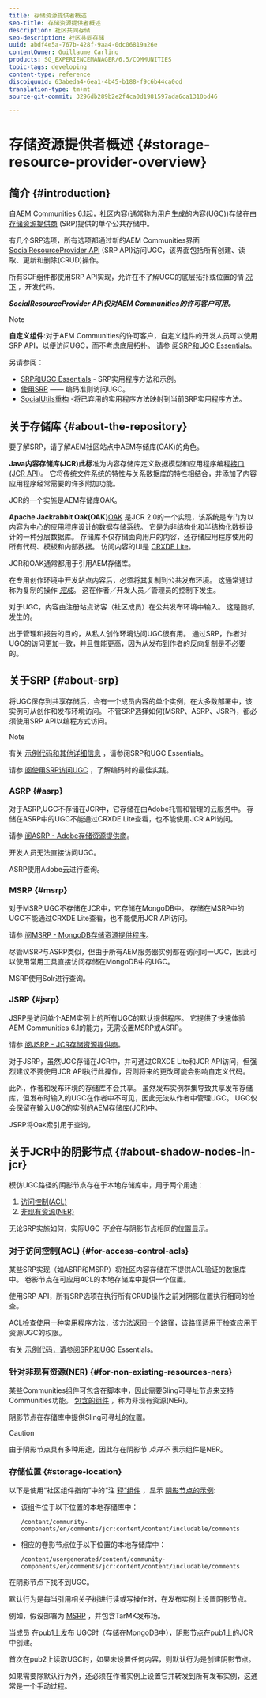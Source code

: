```yaml
---
title: 存储资源提供者概述
seo-title: 存储资源提供者概述
description: 社区共同存储
seo-description: 社区共同存储
uuid: abdf4e5a-767b-428f-9aa4-0dc06819a26e
contentOwner: Guillaume Carlino
products: SG_EXPERIENCEMANAGER/6.5/COMMUNITIES
topic-tags: developing
content-type: reference
discoiquuid: 63abeda4-6ea1-4b45-b188-f9c6b44ca0cd
translation-type: tm+mt
source-git-commit: 3296db289b2e2f4ca0d1981597ada6ca1310bd46

---
```



# 存储资源提供者概述 {#storage-resource-provider-overview}

## 简介 {#introduction}

自AEM Communities 6.1起，社区内容(通常称为用户生成的内容(UGC))存储在由 [存储资源提供商](working-with-srp.md) (SRP)提供的单个公共存储中。

有几个SRP选项，所有选项都通过新的AEM Communities界面 [SocialResourceProvider API](srp-and-ugc.md) (SRP API)访问UGC，该界面包括所有创建、读取、更新和删除(CRUD)操作。

所有SCF组件都使用SRP API实现，允许在不了解UGC的底层拓扑或位置的情 [况下](topologies.md) ，开发代码。

***SocialResourceProvider API仅对AEM Communities的许可客户可用。***

>[!NOTE]
>
>**自定义组件**:对于AEM Communities的许可客户，自定义组件的开发人员可以使用SRP API，以便访问UGC，而不考虑底层拓扑。 请参 [阅SRP和UGC Essentials](srp-and-ugc.md)。

另请参阅：

* [SRP和UGC Essentials](srp-and-ugc.md) - SRP实用程序方法和示例。
* [使用SRP](accessing-ugc-with-srp.md) —— 编码准则访问UGC。
* [SocialUtils重构](socialutils.md) -将已弃用的实用程序方法映射到当前SRP实用程序方法。

## 关于存储库 {#about-the-repository}

要了解SRP，请了解AEM社区站点中AEM存储库(OAK)的角色。

**Java内容存储库(JCR)此标**&#x200B;准为内容存储库定义数据模型和应用程序编程[接口(JCR API](https://jackrabbit.apache.org/jcr/jcr-api.html))。 它将传统文件系统的特性与关系数据库的特性相结合，并添加了内容应用程序经常需要的许多附加功能。

JCR的一个实施是AEM存储库OAK。

**Apache Jackrabbit Oak(OAK)**[OAK](../../help/sites-deploying/platform.md) 是JCR 2.0的一个实现，该系统是专门为以内容为中心的应用程序设计的数据存储系统。 它是为非结构化和半结构化数据设计的一种分层数据库。 存储库不仅存储面向用户的内容，还存储应用程序使用的所有代码、模板和内部数据。 访问内容的UI是 [CRXDE Lite](../../help/sites-developing/developing-with-crxde-lite.md)。

JCR和OAK通常都用于引用AEM存储库。

在专用创作环境中开发站点内容后，必须将其复制到公共发布环境。 这通常通过称为复制的操作 *[完成](deploy-communities.md#replication-agents-on-author)*。 这在作者／开发人员／管理员的控制下发生。

对于UGC，内容由注册站点访客（社区成员）在公共发布环境中输入。 这是随机发生的。

出于管理和报告的目的，从私人创作环境访问UGC很有用。 通过SRP，作者对UGC的访问更加一致，并且性能更高，因为从发布到作者的反向复制是不必要的。

## 关于SRP {#about-srp}

将UGC保存到共享存储后，会有一个成员内容的单个实例，在大多数部署中，该实例可从创作和发布环境访问。 不管SRP选择如何(MSRP、ASRP、JSRP)，都必须使用SRP API以编程方式访问。

>[!NOTE]
>
>有关 [示例代码和其他详细信息](srp-and-ugc.md) ，请参阅SRP和UGC Essentials。
>
>请参 [阅使用SRP访问UGC](accessing-ugc-with-srp.md) ，了解编码时的最佳实践。


### ASRP {#asrp}

对于ASRP,UGC不存储在JCR中，它存储在由Adobe托管和管理的云服务中。 存储在ASRP中的UGC不能通过CRXDE Lite查看，也不能使用JCR API访问。

请参 [阅ASRP - Adobe存储资源提供商](asrp.md)。

开发人员无法直接访问UGC。

ASRP使用Adobe云进行查询。

### MSRP {#msrp}

对于MSRP,UGC不存储在JCR中，它存储在MongoDB中。 存储在MSRP中的UGC不能通过CRXDE Lite查看，也不能使用JCR API访问。

请参 [阅MSRP - MongoDB存储资源提供程序](msrp.md)。

尽管MSRP与ASRP类似，但由于所有AEM服务器实例都在访问同一UGC，因此可以使用常用工具直接访问存储在MongoDB中的UGC。

MSRP使用Solr进行查询。

### JSRP {#jsrp}

JSRP是访问单个AEM实例上的所有UGC的默认提供程序。 它提供了快速体验AEM Communities 6.1的能力，无需设置MSRP或ASRP。

请参 [阅JSRP - JCR存储资源提供商](jsrp.md)。

对于JSRP，虽然UGC存储在JCR中，并可通过CRXDE Lite和JCR API访问，但强烈建议不要使用JCR API执行此操作，否则将来的更改可能会影响自定义代码。

此外，作者和发布环境的存储库不会共享。 虽然发布实例群集导致共享发布存储库，但发布时输入的UGC在作者中不可见，因此无法从作者中管理UGC。 UGC仅会保留在输入UGC的实例的AEM存储库(JCR)中。

JSRP将Oak索引用于查询。

## 关于JCR中的阴影节点 {#about-shadow-nodes-in-jcr}

模仿UGC路径的阴影节点存在于本地存储库中，用于两个用途：

1. [访问控制(ACL)](#for-access-control-acls)
1. [非现有资源(NER)](#for-non-existing-resources-ners)

无论SRP实施如何，实际UGC *不会*在与阴影节点相同的位置显示。

### 对于访问控制(ACL) {#for-access-control-acls}

某些SRP实现（如ASRP和MSRP）将社区内容存储在不提供ACL验证的数据库中。 卷影节点在可应用ACL的本地存储库中提供一个位置。

使用SRP API，所有SRP选项在执行所有CRUD操作之前对阴影位置执行相同的检查。

ACL检查使用一种实用程序方法，该方法返回一个路径，该路径适用于检查应用于资源UGC的权限。

有关 [示例代码，请参阅SRP和UGC](srp-and-ugc.md) Essentials。

### 针对非现有资源(NER) {#for-non-existing-resources-ners}

某些Communities组件可包含在脚本中，因此需要Sling可寻址节点来支持Communities功能。 [包含的组件](scf.md#add-or-include-a-communities-component) ，称为非现有资源(NER)。

阴影节点在存储库中提供Sling可寻址的位置。

>[!CAUTION]
>
>由于阴影节点具有多种用途，因此存在阴影节 *点并不* 表示组件是NER。


### 存储位置 {#storage-location}

以下是使用“社区组件指南”中的“注 [释”组件](http://localhost:4502/content/community-components/en/comments.html) ，显示 [阴影节点的示例](components-guide.md):

* 该组件位于以下位置的本地存储库中：

   `/content/community-components/en/comments/jcr:content/content/includable/comments`

* 相应的卷影节点位于以下位置的本地存储库中：

   `/content/usergenerated/content/community-components/en/comments/jcr:content/content/includable/comments`

在阴影节点下找不到UGC。

默认行为是每当引用相关子树进行读或写操作时，在发布实例上设置阴影节点。

例如，假设部署为 [MSRP](msrp.md) ，并包含TarMK发布场。

当成员 [在pub1上发布](users.md) UGC时（存储在MongoDB中），阴影节点在pub1上的JCR中创建。

首次在pub2上读取UGC时，如果未设置任何内容，则默认行为是创建阴影节点。

如果需要除默认行为外，还必须在作者实例上设置它并转发到所有发布实例，这通常是一个手动过程。
